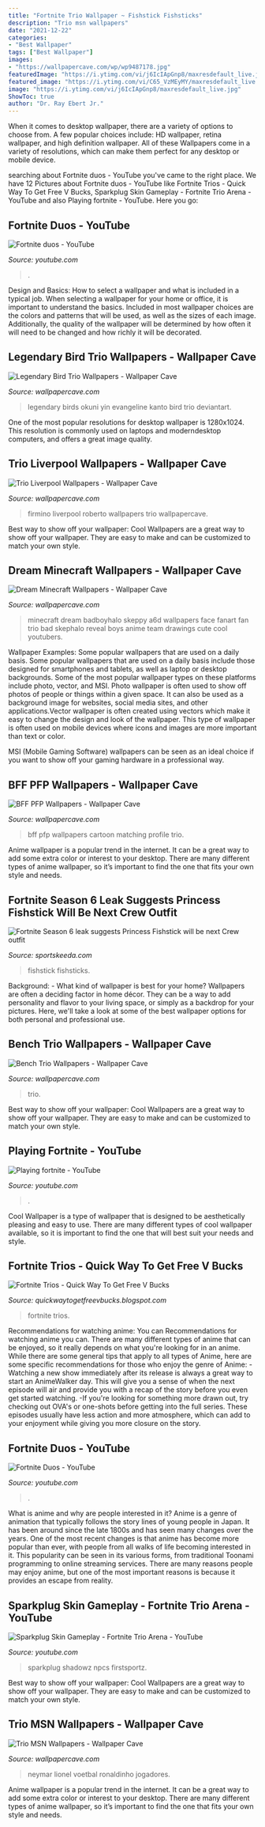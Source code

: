```yaml
---
title: "Fortnite Trio Wallpaper ~ Fishstick Fishsticks"
description: "Trio msn wallpapers"
date: "2021-12-22"
categories:
- "Best Wallpaper"
tags: ["Best Wallpaper"]
images:
- "https://wallpapercave.com/wp/wp9487178.jpg"
featuredImage: "https://i.ytimg.com/vi/j6IcIApGnp8/maxresdefault_live.jpg"
featured_image: "https://i.ytimg.com/vi/C65_VzMEyMY/maxresdefault_live.jpg"
image: "https://i.ytimg.com/vi/j6IcIApGnp8/maxresdefault_live.jpg"
ShowToc: true
author: "Dr. Ray Ebert Jr."
---
```



When it comes to desktop wallpaper, there are a variety of options to choose from. A few popular choices include: HD wallpaper, retina wallpaper, and high definition wallpaper. All of these Wallpapers come in a variety of resolutions, which can make them perfect for any desktop or mobile device. 

	

		
searching about Fortnite duos - YouTube you've came to the right place. We have 12 Pictures about Fortnite duos - YouTube like Fortnite Trios - Quick Way To Get Free V Bucks, Sparkplug Skin Gameplay - Fortnite Trio Arena - YouTube and also Playing fortnite - YouTube. Here you go:
		
    
## Fortnite Duos - YouTube

<img loading=lazy src="https://i.ytimg.com/vi/j6IcIApGnp8/maxresdefault_live.jpg" onerror="this.onerror=null;this.src='https://tse3.mm.bing.net/th?id=OIP.2GgHYi34FBSI_nnZO-kwvAHaEK&amp;pid=15.1';" alt="Fortnite duos - YouTube">

_Source: youtube.com_

>. 

	

Design and Basics: How to select a wallpaper and what is included in a typical job.
When selecting a wallpaper for your home or office, it is important to understand the basics. Included in most wallpaper choices are the colors and patterns that will be used, as well as the sizes of each image. Additionally, the quality of the wallpaper will be determined by how often it will need to be changed and how richly it will be decorated.

    
## Legendary Bird Trio Wallpapers - Wallpaper Cave

<img loading=lazy src="https://wallpapercave.com/wp/wp3814287.jpg" onerror="this.onerror=null;this.src='https://tse3.mm.bing.net/th?id=OIP.SySX1Q-lwcOPDZvOXQLsRQHaHd&amp;pid=15.1';" alt="Legendary Bird Trio Wallpapers - Wallpaper Cave">

_Source: wallpapercave.com_

>legendary birds okuni yin evangeline kanto bird trio deviantart. 

	

One of the most popular resolutions for desktop wallpaper is 1280x1024. This resolution is commonly used on laptops and moderndesktop computers, and offers a great image quality.

    
## Trio Liverpool Wallpapers - Wallpaper Cave

<img loading=lazy src="https://wallpapercave.com/wp/wp4388459.jpg" onerror="this.onerror=null;this.src='https://tse3.mm.bing.net/th?id=OIP.QKmFQK6Va0_dYnYDCXgQvAHaNL&amp;pid=15.1';" alt="Trio Liverpool Wallpapers - Wallpaper Cave">

_Source: wallpapercave.com_

>firmino liverpool roberto wallpapers trio wallpapercave. 

	

Best way to show off your wallpaper:
Cool Wallpapers are a great way to show off your wallpaper. They are easy to make and can be customized to match your own style.

    
## Dream Minecraft Wallpapers - Wallpaper Cave

<img loading=lazy src="https://wallpapercave.com/wp/wp7323228.jpg" onerror="this.onerror=null;this.src='https://tse4.mm.bing.net/th?id=OIP.W8-qws5pIQw9SxJGdgQ3KgHaFU&amp;pid=15.1';" alt="Dream Minecraft Wallpapers - Wallpaper Cave">

_Source: wallpapercave.com_

>minecraft dream badboyhalo skeppy a6d wallpapers face fanart fan trio bad skephalo reveal boys anime team drawings cute cool youtubers. 

	

Wallpaper Examples: Some popular wallpapers that are used on a daily basis.
Some popular wallpapers that are used on a daily basis include those designed for smartphones and tablets, as well as laptop or desktop backgrounds. Some of the most popular wallpaper types on these platforms include photo, vector, and MSI. 
Photo wallpaper is often used to show off photos of people or things within a given space. It can also be used as a background image for websites, social media sites, and other applications.Vector wallpaper is often created using vectors which make it easy to change the design and look of the wallpaper. This type of wallpaper is often used on mobile devices where icons and images are more important than text or color. 

MSI (Mobile Gaming Software) wallpapers can be seen as an ideal choice if you want to show off your gaming hardware in a professional way.

    
## BFF PFP Wallpapers - Wallpaper Cave

<img loading=lazy src="https://wallpapercave.com/wp/wp8395018.jpg" onerror="this.onerror=null;this.src='https://tse2.mm.bing.net/th?id=OIP.Csuv1q83YmMi9a7lsBbqLgHaHa&amp;pid=15.1';" alt="BFF PFP Wallpapers - Wallpaper Cave">

_Source: wallpapercave.com_

>bff pfp wallpapers cartoon matching profile trio. 

	

Anime wallpaper is a popular trend in the internet. It can be a great way to add some extra color or interest to your desktop. There are many different types of anime wallpaper, so it’s important to find the one that fits your own style and needs.

    
## Fortnite Season 6 Leak Suggests Princess Fishstick Will Be Next Crew Outfit

<img loading=lazy src="https://staticg.sportskeeda.com/editor/2021/03/fbd3c-16162952114868-800.jpg" onerror="this.onerror=null;this.src='https://tse2.mm.bing.net/th?id=OIP.eko-ECfP6UG11905Sw8cKQHaEK&amp;pid=15.1';" alt="Fortnite Season 6 leak suggests Princess Fishstick will be next Crew outfit">

_Source: sportskeeda.com_

>fishstick fishsticks. 

	

Background: - What kind of wallpaper is best for your home?
Wallpapers are often a deciding factor in home décor. They can be a way to add personality and flavor to your living space, or simply as a backdrop for your pictures. Here, we'll take a look at some of the best wallpaper options for both personal and professional use.

    
## Bench Trio Wallpapers - Wallpaper Cave

<img loading=lazy src="https://wallpapercave.com/wp/wp9487178.jpg" onerror="this.onerror=null;this.src='https://tse3.mm.bing.net/th?id=OIP.84Mtax1oMvU6EjMXS1MPQwHaEo&amp;pid=15.1';" alt="Bench Trio Wallpapers - Wallpaper Cave">

_Source: wallpapercave.com_

>trio. 

	

Best way to show off your wallpaper:
Cool Wallpapers are a great way to show off your wallpaper. They are easy to make and can be customized to match your own style.

    
## Playing Fortnite - YouTube

<img loading=lazy src="https://i.ytimg.com/vi/dtJDBuFZ2WM/hqdefault_live.jpg" onerror="this.onerror=null;this.src='https://tse3.mm.bing.net/th?id=OIP.2fV_fXdZKLV2D9An5tCYyAHaFj&amp;pid=15.1';" alt="Playing fortnite - YouTube">

_Source: youtube.com_

>. 

	

Cool Wallpaper is a type of wallpaper that is designed to be aesthetically pleasing and easy to use. There are many different types of cool wallpaper available, so it is important to find the one that will best suit your needs and style.

    
## Fortnite Trios - Quick Way To Get Free V Bucks

<img loading=lazy src="https://pm1.narvii.com/7100/6b988637d133e5f53aa7b45d9b4e123507c747bdr1-1920-1080v2_hq.jpg" onerror="this.onerror=null;this.src='https://tse1.mm.bing.net/th?id=OIP.VQ5MhbRxi4iTnBMCzzm2fwHaEK&amp;pid=15.1';" alt="Fortnite Trios - Quick Way To Get Free V Bucks">

_Source: quickwaytogetfreevbucks.blogspot.com_

>fortnite trios. 

	

Recommendations for watching anime: You can
Recommendations for watching anime you can. There are many different types of anime that can be enjoyed, so it really depends on what you're looking for in an anime. While there are some general tips that apply to all types of Anime, here are some specific recommendations for those who enjoy the genre of Anime: 
-Watching a new show immediately after its release is always a great way to start an AnimeWalker day. This will give you a sense of when the next episode will air and provide you with a recap of the story before you even get started watching. 
-If you're looking for something more drawn out, try checking out OVA's or one-shots before getting into the full series. These episodes usually have less action and more atmosphere, which can add to your enjoyment while giving you more closure on the story.

    
## Fortnite Duos - YouTube

<img loading=lazy src="https://i.ytimg.com/vi/C65_VzMEyMY/maxresdefault_live.jpg" onerror="this.onerror=null;this.src='https://tse4.mm.bing.net/th?id=OIP.4VbyDkN9Z9X6XwvhqVw3pAHaEK&amp;pid=15.1';" alt="Fortnite Duos - YouTube">

_Source: youtube.com_

>. 

	

What is anime and why are people interested in it?
Anime is a genre of animation that typically follows the story lines of young people in Japan. It has been around since the late 1800s and has seen many changes over the years. One of the most recent changes is that anime has become more popular than ever, with people from all walks of life becoming interested in it. This popularity can be seen in its various forms, from traditional Toonami programming to online streaming services. There are many reasons people may enjoy anime, but one of the most important reasons is because it provides an escape from reality.

    
## Sparkplug Skin Gameplay - Fortnite Trio Arena - YouTube

<img loading=lazy src="https://i.ytimg.com/vi/ECH5tKiIny0/maxresdefault.jpg" onerror="this.onerror=null;this.src='https://tse4.mm.bing.net/th?id=OIP.tKDwP423tH7RezcPU_6VwAHaEK&amp;pid=15.1';" alt="Sparkplug Skin Gameplay - Fortnite Trio Arena - YouTube">

_Source: youtube.com_

>sparkplug shadowz npcs firstsportz. 

	

Best way to show off your wallpaper:
Cool Wallpapers are a great way to show off your wallpaper. They are easy to make and can be customized to match your own style.

    
## Trio MSN Wallpapers - Wallpaper Cave

<img loading=lazy src="https://wallpapercave.com/wp/wp9403598.jpg" onerror="this.onerror=null;this.src='https://tse2.mm.bing.net/th?id=OIP.IvAcd7COEH-1Z7YsoWPvhwHaO0&amp;pid=15.1';" alt="Trio MSN Wallpapers - Wallpaper Cave">

_Source: wallpapercave.com_

>neymar lionel voetbal ronaldinho jogadores. 

	

Anime wallpaper is a popular trend in the internet. It can be a great way to add some extra color or interest to your desktop. There are many different types of anime wallpaper, so it’s important to find the one that fits your own style and needs.


